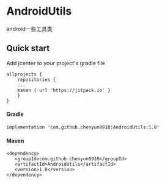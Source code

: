 # AndroidUtils
android一些工具类

## Quick start

Add jcenter to your project's gradle file

```
allprojects {
    repositories {
    ...
	maven { url 'https://jitpack.io' }
    }
}
```

#### Gradle

```
implementation 'com.github.chenyun0910:AndroidUtils:1.0'
```

#### Maven

```
<dependency>
   <groupId>com.github.chenyun0910</groupId>
   <artifactId>AndroidUtils</artifactId>
   <version>1.0</version>
</dependency>
```